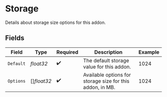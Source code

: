 # Storage

Details about storage size options for this addon.


## Fields

| Field                                                     | Type                                                      | Required                                                  | Description                                               | Example                                                   |
| --------------------------------------------------------- | --------------------------------------------------------- | --------------------------------------------------------- | --------------------------------------------------------- | --------------------------------------------------------- |
| `Default`                                                 | *float32*                                                 | :heavy_check_mark:                                        | The default storage value for this addon.                 | 1024                                                      |
| `Options`                                                 | []*float32*                                               | :heavy_check_mark:                                        | Available options for storage size for this addon, in MB. | 1024                                                      |